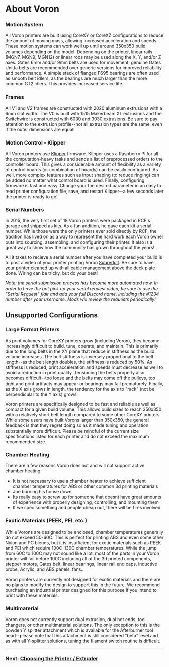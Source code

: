# About Voron

### Motion System

All Voron printers are built using CoreXY or CoreXZ configurations to reduce the amount of moving mass, allowing increased acceleration and speeds. These motion systems can work well up until around 350x350 build volumes depending on the model. Depending on the printer, linear rails (MGN7, MGN9, MGN12) or linear rods may be used along the X, Y, and/or Z axes. Gates 6mm and/or 9mm belts are used for movement; genuine Gates Unitta belts are recommended over generic versions for improved reliability and performance. A simple stack of flanged F695 bearings are often used as smooth belt idlers, as the bearings are much larger than the more common GT2 idlers. This provides increased service life.

### Frames

All V1 and V2 frames are constructed with 2020 aluminum extrusions with a 6mm slot width.  The V0 is built with 1515 Makerbeam XL extrusions and the Switchwire is constructed with 6030 and 3030 extrusions. Be sure to pay attention to the extrusion profile--not all extrusion types are the same, even if the outer dimensions are equal!

### Motion Control - Klipper

All Voron printers use [Klipper](https://www.klipper3d.org/Overview.html) firmware. Klipper uses a Raspberry Pi for all the computation-heavy tasks and sends a list of preprocessed orders to the controller board. This gives a considerable amount of flexibility as a variety of control boards (or combination of boards) can be easily configured. As well, more complex features such as input shaping (to reduce ringing) can be added no matter what control board is used. Finally, configuring firmware is fast and easy. Change your the desired parameter in an easy to read printer configuration file, save, and restart Klipper--a few seconds later the printer is ready to go!

### Serial Numbers

In 2015, the very first set of 18 Voron printers were packaged in RCF's garage and shipped as kits. As a fun addition, he gave each kit a serial number. While those were the only printers ever sold directly by RCF, the tradition has lived on as a way to represent the hard work each Voron owner puts into sourcing, assembling, and configuring their printer. It also is a great way to show how the community has grown throughout the years!

All it takes to recieve a serial number after you have completed your build is to post a video of your printer printing Voron [Subreddit](https://www.reddit.com/r/voroncorexy/). Be sure to have your printer cleaned up with all cable management above the deck plate done. Wiring can be tricky, but do your best!

*Note: the serial submission process has become more automated now. In order to have the bot pick up your serial request video, be sure to use the "Serial Request" flair and add your full Discord name, including the #1234 number after your username. Mods will review the requests periodically!* 

## Unsupported Configurations

### Large Format Printers

As print volumes for CoreXY printers grow (including Voron), they become increasingly difficult to build, tune, operate, and maintain. This is primarily due to the long belts in the XY plane that reduce in stiffness as the build volume increases. The belt stiffness is inversely proportional to the belt length--as the belt length doubles, the stiffness is reduced by 50%. As stiffness is reduced, print acceleration and speeds must decrease as well to avoid a reduction in print quality. Tensioning the belts properly also becomes difficult--too loose and the belts may come off the pulleys, too tight and print artifacts may appear or bearings may fail prematurely. Finally, as the X axis grows in length, the tendency for the axis to "rack" (not be perpendicular to the Y axis) grows.

Voron printers are specifically designed to be fast and reliable as well as compact for a given build volume. This allows build sizes to reach 350x350 with a relatively short belt length compared to some other CoreXY printers. While some users have built Vorons larger than 350x350, the general feedback is that they regret doing so as it made tuning and operation substantially more difficult. Please be mindful of the current size specifications listed for each printer and do not exceed the maximum recommended size.

### Chamber Heating

There are a few reasons Voron does not and will not support active chamber heating:

* It is not necessary to use a chamber heater to achieve sufficient chamber temperatures for ABS or other common 3d printing materials
* Joe burning his house down
* Its really easy to screw up for someone that doesnt have great amounts of experience with properly designing, controlling, and mounting them
* If we spec something and people cheap out, there will be fires involved

### Exotic Materials (PEEK, PEI, etc.)

While Vorons are designed to be enclosed, chamber temperatures generally do not exceed 50-60C. This is perfect for printing ABS and even some other Nylon and PC blends, but it is insufficient for exotic materials such as PEEK and PEI which require 100C-130C chamber temperatures. While the jump from 60C to 100C may not sound like a lot, most of the parts in your Voron printer will fail before 100C including all of the 3d printed components, stepper motors, Gates belt, linear bearings, linear rail end caps, inductive probe, Acrylic, and ABS panels, fans...

Voron printers are currently not designed for exotic materials and there are no plans to modify the design to support this in the future. We recommend purchasing an industrial printer designed for this purpose if you intend to print with these materials.

### Multimaterial

Voron does not currently support dual extrusion, dual hot ends, tool changers, or other multimaterial solutions. The only exception to this is the bowden Y splitter attachment which is available for the Afterburner tool head--please note that this attachment is still considered "beta" level and as with all Y-splitter solutions, tuning the filament switch routine is difficult.



---

### Next: [Choosing the Printer / Extruder](./hardware/README.md)
